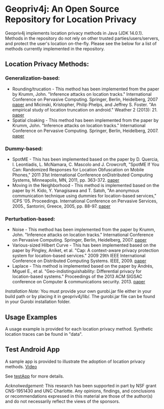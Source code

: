 # Geopriv4j: An Open Source Repository for Location Privacy
Geopriv4j implements location privacy methods in Java (JDK 14.0.1).  Methods in the repository do not rely on other trusted parties/users/servers, and protect the user's location on-the-fly.  Please see the below for a list of methods currently implemented in the repository.


## Location Privacy Methods:

### Generalization-based:
* Rounding/trucation - This method has been implemented from the paper by Krumm, John. "Inference attacks on location tracks." International Conference on Pervasive Computing. Springer, Berlin, Heidelberg, 2007 [paper](https://www.microsoft.com/en-us/research/wp-content/uploads/2016/12/inference-attack-refined02-distribute.pdf) and  Micinski, Kristopher, Philip Phelps, and Jeffrey S. Foster. "An empirical study of location truncation on android." Weather 2 (2013): 21. [paper](http://www.cs.tufts.edu/~jfoster/papers/most13.pdf)
* Spatial cloaking - This method has been implemented from the paper by Krumm, John. "Inference attacks on location tracks." International Conference on Pervasive Computing. Springer, Berlin, Heidelberg, 2007. [paper](https://www.microsoft.com/en-us/research/wp-content/uploads/2016/12/inference-attack-refined02-distribute.pdf)

### Dummy-based:
* SpotME - This has been implemented based on the paper by D. Quercia, I. Leontiadis, L. McNamara, C. Mascolo and J. Crowcroft, "SpotME If You Can: Randomized Responses for Location Obfuscation on Mobile Phones," 2011 31st International Conference onDistributed Computing Systems, Minneapolis, MN, 2011, pp. 363-372. [paper](https://ieeexplore.ieee.org/document/5961717)
* Moving in the Neighborhood - This method is implemented based on the paper by H. Kido, Y. Yanagisawa and T. Satoh, "An anonymous communication technique using dummies for location-based services," ICPS '05. Proceedings. International Conference on Pervasive Services, 2005., Santorini, Greece, 2005, pp. 88-97. [paper](https://ieeexplore.ieee.org/abstract/document/1506394)

### Perturbation-based:
* Noise - This method has been implemented from the paper by Krumm, John. "Inference attacks on location tracks." International Conference on Pervasive Computing. Springer, Berlin, Heidelberg, 2007. [paper](https://www.microsoft.com/en-us/research/wp-content/uploads/2016/12/inference-attack-refined02-distribute.pdf)
* Various-sized Hilbert Curve - This has been implemented based on the paper by Pingley, Aniket, et al. "Cap: A context-aware privacy protection system for location-based services." 2009 29th IEEE International Conference on Distributed Computing Systems. IEEE, 2009. [paper](https://www2.seas.gwu.edu/~nzhang10/cap/cap/Welcome_files/paper.pdf)
* Laplace - This method is implemented based on the paper by Andrés, Miguel E., et al.  "Geo-indistinguishability: Differential privacy for location-based systems." Proceedings of the 2013 ACM SIGSAC conference on Computer & communications security. 2013. [paper](http://www.lix.polytechnique.fr/~catuscia/papers/Geolocation/geo.pdf)

*Installation Note:* You must provide your own gurobi.jar file either in your build path or by placing it in geopriv4j/lib/. The gurobi.jar file can be found in your Gurobi installation folder.

## Usage Examples
A usage example is provided for each location privacy method.  Synthetic location traces can be found in "data".

## Test Android App
A sample app is provided to illustrate the adoption of location privacy methods.  [Video](https://drive.google.com/file/d/1IBTvD7EH-sFyUZmwia_x1HBBpUMpulZO/view?usp=sharing)

See [testApp](https://github.com/fan-group/geopriv4j/tree/master/testApp) for more details.

*Acknolwedgement:* This research has been supported in part by NSF grant CNS-1951430 and UNC Charlotte. Any opinions, findings, and conclusions or recommendations expressed in this material are those of the author(s) and do not necessarily reflect the views of the sponsors.
